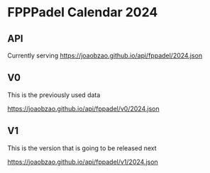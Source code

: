 # FPPPadel Calendar 2024

## API

Currently serving https://joaobzao.github.io/api/fppadel/2024.json

## V0

This is the previously used data

https://joaobzao.github.io/api/fppadel/v0/2024.json

## V1

This is the version that is going to be released next

https://joaobzao.github.io/api/fppadel/v1/2024.json
